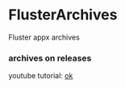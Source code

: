 # FlusterArchives
Fluster appx archives
### archives on releases
youtube tutorial: [ok](https://youtu.be/Iva4xQsqyag)
